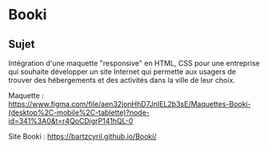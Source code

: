 # Booki

## Sujet

Intégration d'une maquette "responsive" en HTML, CSS pour une entreprise qui souhaite développer un site Internet qui permette aux usagers de trouver des hébergements et des activités dans la ville de leur choix.

Maquette : https://www.figma.com/file/aen32jonHhD7JnIEL2b3sE/Maquettes-Booki-(desktop%2C-mobile%2C-tablette)?node-id=341%3A0&t=r4QoCDigrP141hQL-0

Site Booki : https://bartzcyril.github.io/Booki/

